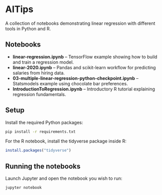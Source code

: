 # AITips

A collection of notebooks demonstrating linear regression with different tools in Python and R.

## Notebooks

- **linear-regression.ipynb** – TensorFlow example showing how to build and train a regression model.
- **linear-2020.ipynb** – Pandas and scikit-learn workflow for predicting salaries from hiring data.
- **03-multiple-linear-regression-python-checkpoint.ipynb** – Statsmodels example using chocolate bar preferences.
- **IntroductionToRegression.ipynb** – Introductory R tutorial explaining regression fundamentals.

## Setup

Install the required Python packages:

```bash
pip install -r requirements.txt
```

For the R notebook, install the tidyverse package inside R:

```R
install.packages("tidyverse")
```

## Running the notebooks

Launch Jupyter and open the notebook you wish to run:

```bash
jupyter notebook
```

